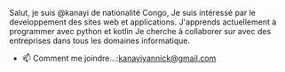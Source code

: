 Salut, je suis @kanayi de nationalité Congo, Je suis intéressé par le developpement des sites web et applications.
 J'apprends actuellement à programmer avec python et kotlin
Je cherche à collaborer sur avec des entreprises dans tous les domaines informatique.
- 📫 Comment me joindre...:kanayiyannick@gmail.com

<!---
068666311/068666311 est un référentiel ✨ spécial ✨ car son `README.md` (ce fichier) apparaît sur votre profil GitHub.
Vous pouvez cliquer sur le lien Aperçu pour examiner vos modifications.

